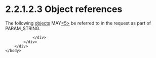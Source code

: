 <html dir="LTR" xmlns:mshelp="http://msdn.microsoft.com/mshelp" xmlns:ddue="http://ddue.schemas.microsoft.com/authoring/2003/5" xmlns:xlink="http://www.w3.org/1999/xlink" xmlns:tool="http://www.microsoft.com/tooltip">
    <head>
        <meta http-equiv="Content-Type" content="text/html; CHARSET=utf-8"></meta>
        <meta name="save" content="history"></meta>
        <title>2.2.1.2.3 Object references</title>
        <xml>
            <mshelp:toctitle title="2.2.1.2.3 Object references"></mshelp:toctitle>
            <mshelp:rltitle title="[MS-SSAS8]: Object references"></mshelp:rltitle>
            <mshelp:keyword index="A" term="4687bb0f-ba5d-4aa4-95c8-ea63bf93f4eb"></mshelp:keyword>
            <mshelp:attr name="DCSext.ContentType" value="open specification"></mshelp:attr>
            <mshelp:attr name="AssetID" value="4687bb0f-ba5d-4aa4-95c8-ea63bf93f4eb"></mshelp:attr>
            <mshelp:attr name="TopicType" value="kbRef"></mshelp:attr>
            <mshelp:attr name="DCSext.Title" value="[MS-SSAS8]: Object references" />
        </xml>
    </head>
    <body>
        <div id="header">
            <h1 class="heading">2.2.1.2.3 Object references</h1>
        </div>
        <div id="mainSection">
            <div id="mainBody">
                <div id="allHistory" class="saveHistory"></div>
                <div id="sectionSection0" class="section" name="collapseableSection">
                    

<p>The following <a href="c527450b-f5bd-424b-8c98-ba6365288f35.html#gt_8bb43a65-7a8c-4585-a7ed-23044772f8ca">objects</a> MAY<a id="Appendix_A_Target_5"></a><a href="05c9e5c4-4566-418c-a56e-69fca8d73f4b.html#Appendix_A_5" aria-label="Product behavior note 5">&lt;5&gt;</a> be referred to in the request as
part of PARAM_STRING. </p>


                </div>
            </div>
        </div>
    </body>
</html>